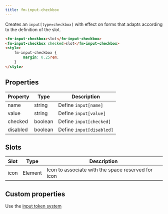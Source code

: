 ```yaml
---
title: fm-input-checkbox
---
```


Creates an `input[type=checkbox]` with effect on forms that adapts according to the definition of the slot.

```html preview
<fm-input-checkbox>slot</fm-input-checkbox>
<fm-input-checkbox checked>slot</fm-input-checkbox>
<style>
    fm-input-checkbox {
        margin: 0.25rem;
    }
</style>
```

## Properties

| Property | Type    | Description              |
| -------- | ------- | ------------------------ |
| name     | string  | Define `input[name]`     |
| value    | string  | Define `input[value]`    |
| checked  | boolean | Define `input[checked]`  |
| disabled | boolean | Define `input[disabled]` |

## Slots

| Slot | Type    | Description                                        |
| ---- | ------- | -------------------------------------------------- |
| icon | Element | Icon to associate with the space reserved for icon |

## Custom properties

Use the [input token system](/tokens/input)
